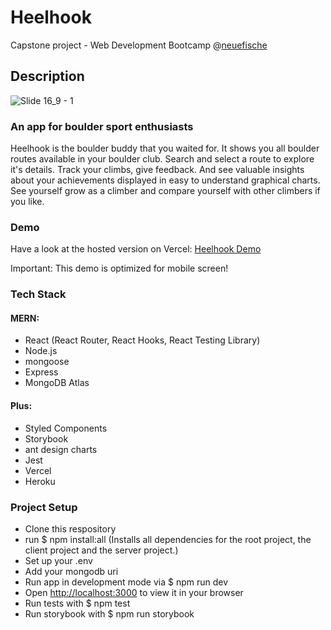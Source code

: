 # Heelhook

Capstone project - Web Development Bootcamp @[neuefische](https://www.neuefische.de/weiterbildung/web-development)

## Description
![Slide 16_9 - 1](https://user-images.githubusercontent.com/94105745/169652505-251cf0af-d834-4eb2-bf28-af97928463cc.jpg)



### An app for boulder sport enthusiasts

Heelhook is the boulder buddy that you waited for. It shows you all boulder routes available in your boulder club. Search and select a route to explore it's details. Track your climbs, give feedback. And see valuable insights about your achievements displayed in easy to understand graphical charts. See yourself grow as a climber and compare yourself with other climbers if you like.

### Demo

Have a look at the hosted version on Vercel: [Heelhook Demo](https://heelhook-capstone.vercel.app/)

Important: This demo is optimized for mobile screen!

### Tech Stack

#### MERN:

- React (React Router, React Hooks, React Testing Library)
- Node.js
- mongoose
- Express
- MongoDB Atlas

#### Plus:

- Styled Components
- Storybook
- ant design charts
- Jest
- Vercel
- Heroku

### Project Setup

- Clone this respository
- run $ npm install:all (Installs all dependencies for the root project, the client project and the server project.)
- Set up your .env
- Add your mongodb uri
- Run app in development mode via $ npm run dev
- Open [http://localhost:3000](http://localhost:3000/) to view it in your browser
- Run tests with $ npm test
- Run storybook with $ npm run storybook
